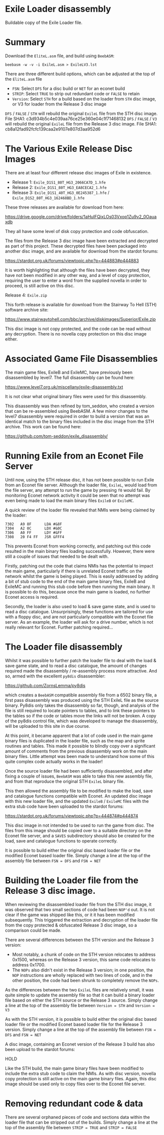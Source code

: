 # Exile Loader disassembly

Buildable copy of the Exile Loader file.

# Summary

Download the ```EliteL.asm``` file, and build using ```BeebASM```:

```beebasm -w -v -i ExileL.asm > ExileLV3.lst```

There are three different build options, which can be adjusted at the top of the ```EliteL.asm``` file

- ```FSN```: Select ```DFS``` for a disc build or ```NET``` for an econet build
- ```STRIP```: Select ```TRUE``` to strip out redundant code or ```FALSE``` to retain
- ```Version```: Select ```STH``` for a build based on the loader from ```STH``` disc image, or V3 for loader from the Release 3 disc image

```DFS``` / ```FALSE``` / ```STH``` will rebuild the original ```ExileL``` file from the STH disc image. File SHA1: c3d934b5c4e039aa76ce25e360e04c1f71468132
```DFS``` / ```FALSE``` / ```V3``` will rebuild the original ```ExileL``` file from the Release 3 disc image. File SHA1: cb8a12fad92fcfc139caa2e9107e807d3aa952d6

# The Various Exile Release Disc Images

There are at least four different release disc images of Exile in existence.

- Release 1: ```Exile_D1S1_80T_HG3_2066CA7D_1.hfe```
- Release 2: ```Exile_D1S1_80T_HG3_EA8CECA2_1.hfe```
- Release 3: ```Exile_D1S1_40T_HG3_0E245387_1.hfe``` / ```Exile_D1S2_80T_HG3_162468BD_1.hfe```

These three releases are available for download from here:

https://drive.google.com/drive/folders/1aHulFQixLOs03Vxop1Zu9v2_0Oauaxdb

They all have some level of disk copy protection and code obfuscation.

The files from the Release 3 disc image have been extracted and decrypted as part of this project. These decrypted files have been
packaged into another disc image, and are available for download from the stardot forums:

https://stardot.org.uk/forums/viewtopic.php?p=444883#p444883

It is worth highlighting that although the files have been decrypted, they have not been modified in any other way, and a level of
copy protection, requiring the user to enter a word from the supplied novella in order to proceed, is still active on this disc.

Release 4: ```Exile.zip```

This forth release is available for download from the Stairway To Hell (STH) software archive site:

https://www.stairwaytohell.com/bbc/archive/diskimages/Superior/Exile.zip

This disc image is not copy protected, and the code can be read without any decryption. There is no novella copy protection on this
disc image either.


# Associated Game File Disassemblies

The main game files, ExileB and ExileMC, have previously been disassembled by level7. The full disassembly can be found here:

https://www.level7.org.uk/miscellany/exile-disassembly.txt

It is not clear what original binary files were used for this disassembly.

This disassembly was then refined by tom_seddon, who created a version that can be re-assembled using BeebASM. A few minor changes to
the level7 disassembly were required in order to build a version that was an identical match to the binary files included in the disc
image from the STH archive. This work can be found here:

https://github.com/tom-seddon/exile_disassembly/


# Running Exile from an Econet File Server

Until now, using the STH release disc, it has not been possible to run Exile from an Econet file server. Although the loader file,
```ExileL```, would load from the file server, any attempt to run the game by pressing ```f0``` would fail. By monitoring Econet network activity
it could be seen that no attempt was even being made to load the main binary files ```ExileB``` or ```ExileMC```.

A quick review of the loader file revealed that NMIs were being claimed by the loader:

```
7302   A9 8F      LDA #&8F
7304   A2 0C      LDX #&0C
7306   A0 FF      LDY #&FF
7308   20 F4 FF   JSR &FFF4
```
This prevents Econet from working correctly, and patching out this code resulted in the main binary files loading successfully. However,
there were still a couple of issues that needed to be dealt with.

Firstly, patching out the code that claims NMIs has the potential to impact the main game, particularly if there is unrelated Econet
traffic on the network whilst the game is being played. This is easily addressed by adding a bit of stub code to the end of the main
game binary files, ExileB and ExileMC and running this stub code before then running the main binary. It is possible to do this, because
once the main game is loaded, no further Econet access is required.

Secondly, the loader is also used to load & save game state, and is used to read a disc catalogue. Unsurprisingly, these functions are
tailored for use with a floppy disc, and are not particularly compatible with the Econet file server. As an example, the loader will ask
for a drive number, which is not really relevant for Econet. Further patching required...

# The Loader file disassembly

Whilst it was possible to further patch the loader file to deal with the load & save game state, and to read a disc catalogue, the amount
of changes required made the disassembly / re-assembly process more attractive. And so, armed with the excellent ```py8dis``` disassembler:

https://github.com/ZornsLemma/py8dis

which creates a ```BeebASM``` compatible assembly file from a 6502 binary file, a first pass disassembly was produced using the STH ExileL file as
the source binary. Py8dis only takes the disassembly so far, though, and analysis of the file is still required to locate pointers to tables,
and to link these pointers to the tables so if the code or tables move the links will not be broken. A copy of the py8dis control file, which
was developed to manage the disassembly, will be uploaded to this site in due course.

At this point, it became apparent that a lot of code used in the main game binary files is duplicated in the loader file, such as the map
and sprite routines and tables. This made it possible to blindly copy over a significant amount of comments from the previous disassembly
work on the main binary files. Little attempt was been made to understand how some of this quite complex code actually works in the loader!

Once the source loader file had been sufficiently disassembled, and after fixing a couple of issues, ```BeebASM``` was able to take this new assembly
file, and from that reproduce the original STH ```ExileL``` binary file.

This then allowed the assembly file to be modified to make the load, save and catalogue functions compatible with Econet. An updated disc image
with this new loader file, and the updated ```ExileB``` / ```ExileMC``` files with the extra stub code have been uploaded to the stardot forums:

https://stardot.org.uk/forums/viewtopic.php?p=444874#p444874

This disc image in not intended to be used to run the game from disc. The files from this image should be copied over to a suitable directory on
the Econet file server, and a ```SAVES``` subdirectory should also be created for the load, save and catalogue functions to operate correctly.

It is possible to build either the original disc based loader file or the modified Econet based loader file. Simply change a line at the top of
the assembly file between ```FSN = DFS``` and ```FSN = NET```

# Building the Loader file from the Release 3 disc image.

When reviewing the disassembled loader file from the STH disc image, it was observed that two small sections of code had been ```NOP'd``` out.
It is not clear if the game was shipped like this, or it it has been modified subsequently. This triggered the extraction and decryption of the
loader file from the copy protected & obfuscated Release 3 disc image, so a comparison could be made.

There are several differences between the STH version and the Release 3 version:
- Most notably, a chunk of code on the STH version relocates to address 0x1500, whereas on the Release 3 version, this same code relocates to
  address 0x1700.
- The ```NOPs``` also didn't exist in the Release 3 version; in one position, the ```NOP``` instructions are wholly replaced with two lines of code, and
  in the other position, the code had been shrunk to completely remove the ```NOPs```.

As the differences between the two ```ExileL``` files are relatively small, it was quite simple to update the assembly file so that it can build a
binary loader file based on either the STH source or the Release 3 source. Simply change a line at the top of the assembly file between 
```Version = STH``` and ```Version = V3```

As with the STH version, it is possible to build either the original disc based loader file or the modified Econet based loader file for the
Release 3 version. Simply change a line at the top of the assembly file between ```FSN = DFS``` and ```FSN = NET```

A disc image, containing an Econet version of the Release 3 build has also been upload to the stardot forums:

HOLD

Like the STH build, the main game binary files have been modified to include the extra stub code to claim the NMIs. As with disc version, novella
copy protection is still active on the main game binary files. Again, this disc image should be used only to copy files over to the Econet file
server.

# Removing redundant code & data

There are several orphaned pieces of code and sections data within the loader file that can be stripped out of the builds. Simply change a line at
the top of the assembly file between ```STRIP = TRUE``` and ```STRIP = FALSE```

